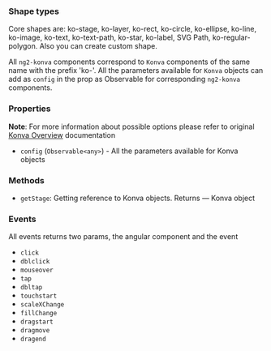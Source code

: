 ### Shape types
Core shapes are: ko-stage, ko-layer, ko-rect, ko-circle, ko-ellipse, ko-line, ko-image, ko-text, ko-text-path, ko-star, ko-label, SVG Path, ko-regular-polygon.
Also you can create custom shape.

All `ng2-konva` components correspond to `Konva` components of the same name with the prefix 'ko-'. All the parameters available for `Konva` objects can add as `config` in the prop as Observable for corresponding `ng2-konva` components.

### Properties

**Note**: For more information about possible options please refer to original [Konva Overview](http://konvajs.github.io/docs/overview.html) documentation

- `config` (`Observable<any>`) -  All the parameters available for Konva objects

### Methods

- `getStage`: Getting reference to Konva objects. Returns — Konva object

### Events

All events returns two params, the angular component and the event

- `click`
- `dblclick`
- `mouseover`
- `tap`
- `dbltap`
- `touchstart`
- `scaleXChange`
- `fillChange`
- `dragstart`
- `dragmove`
- `dragend`

